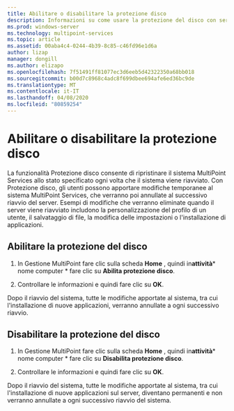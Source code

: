 ```yaml
---
title: Abilitare o disabilitare la protezione disco
description: Informazioni su come usare la protezione del disco con servizi MultiPoint
ms.prod: windows-server
ms.technology: multipoint-services
ms.topic: article
ms.assetid: 00aba4c4-0244-4b39-8c85-c46fd96e1d6a
author: lizap
manager: dongill
ms.author: elizapo
ms.openlocfilehash: 7f51491ff81077ec3d6eeb5d42322350a68bb018
ms.sourcegitcommit: b00d7c8968c4adc8f699dbee694afe6ed36bc9de
ms.translationtype: MT
ms.contentlocale: it-IT
ms.lasthandoff: 04/08/2020
ms.locfileid: "80859254"
---
```

# <a name="enable-or-disable-disk-protection"></a>Abilitare o disabilitare la protezione disco
La funzionalità Protezione disco consente di ripristinare il sistema MultiPoint Services allo stato specificato ogni volta che il sistema viene riavviato. Con Protezione disco, gli utenti possono apportare modifiche temporanee al sistema MultiPoint Services, che verranno poi annullate al successivo riavvio del server. Esempi di modifiche che verranno eliminate quando il server viene riavviato includono la personalizzazione del profilo di un utente, il salvataggio di file, la modifica delle impostazioni o l'installazione di applicazioni.  
  
## <a name="enable-disk-protection"></a>Abilitare la protezione del disco  
  
1.  In Gestione MultiPoint fare clic sulla scheda **Home** , quindi in**attività*** nome computer * fare clic su **Abilita protezione disco**.  
  
2.  Controllare le informazioni e quindi fare clic su **OK**.  
  
Dopo il riavvio del sistema, tutte le modifiche apportate al sistema, tra cui l'installazione di nuove applicazioni, verranno annullate a ogni successivo riavvio.  
  
## <a name="disable-disk-protection"></a>Disabilitare la protezione del disco  
  
1.  In Gestione MultiPoint fare clic sulla scheda **Home** , quindi in**attività*** nome computer * fare clic su **Disabilita protezione disco**.  
  
2.  Controllare le informazioni e quindi fare clic su **OK**.  
  
Dopo il riavvio del sistema, tutte le modifiche apportate al sistema, tra cui l'installazione di nuove applicazioni sul server, diventano permanenti e non verranno annullate a ogni successivo riavvio del sistema.  
  
